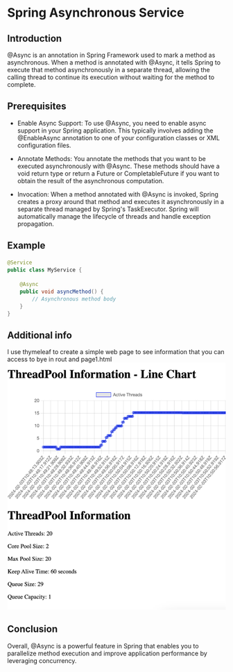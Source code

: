 # Spring Asynchronous Service


## Introduction

@Async is an annotation in Spring Framework used to mark a method as asynchronous.
When a method is annotated with @Async, it tells Spring to execute that method asynchronously in a separate thread,
allowing the calling thread to continue its execution without waiting for the method to complete.

## Prerequisites

- Enable Async Support: To use @Async, you need to enable async support in your Spring application.
This typically involves adding the @EnableAsync annotation to one of your configuration classes or
XML configuration files.

- Annotate Methods: You annotate the methods that you want to be executed asynchronously with @Async.
 These methods should have a void return type or return a Future or CompletableFuture if you want to obtain
  the result of the asynchronous computation.

- Invocation: When a method annotated with @Async is invoked, Spring creates a proxy around that method and
executes it asynchronously in a separate thread managed by Spring's TaskExecutor.
Spring will automatically manage the lifecycle of threads and handle exception propagation.

## Example

```java
@Service
public class MyService {

    @Async
    public void asyncMethod() {
        // Asynchronous method body
    }
}
```
## Additional info
I use thymeleaf to create a simple web page to see information that you can access to bye in
rout and page1.html
![load image](./report.png "Optional title")


## Conclusion
Overall, @Async is a powerful feature in Spring that enables you to parallelize method execution and
improve application performance by leveraging concurrency.